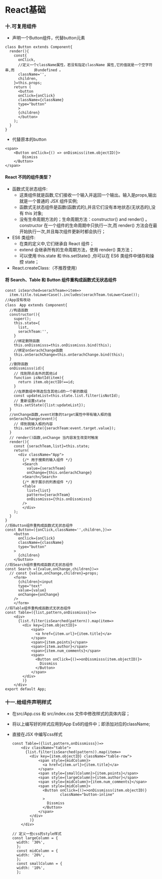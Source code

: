 # React基础

### 十.可复用组件

* 声明一个Button组件，代替button元素

```
class Button extends Component{
  render(){
    const{
      onClick,
      //定义一个className属性，若没有指定className 属性,它的值就是一个空字符串,而			非undefined 。
      className='',
      children,
    }=this.props;
    return (
      <button 
      onClick={onClick}
      className={className}
      type="button"
      >
      {children}
      </button>
    );
  }
}
```

* 代替原本的button

```
<span>
    <Button onClick={() => onDismiss(item.objectID)}>
   	 	Dismiss
    </Button>
</span>
```

#### React 不同的组件类型？

* 函数式无状态组件:
  * 这类组件就是函数,它们接收一个输入并返回一个输出。输入是props,输出就是一个普通的 JSX 组件实例;
  * 函数式无状态组件是函数(函数式的),并且它们没有本地状态(无状态的),没有 this
    对象;
  * 没有生命周期方法的；生命周期方法：constructor() and render() 。constructor 在一个组件的生命周期中只执行一次,而 render() 方法会在最开始执行一次,并且每次组件更新时都会执行；
* ES6 类组件:
  * 在类的定义中,它们继承自 React 组件；
  * extend 会继承所有的生命周期方法，使用 render() 类方法；
  * 可以使用 this.state 和 this.setState() ,你可以在 ES6 类组件中储存和操控 state；
* React.createClass:（不推荐使用）

#### 将 Search、Table 和 Button 组件重构成函数式无状态组件

```
const isSearched=serachTeam=>item=>
  item.title.toLowerCase().includes(serachTeam.toLowerCase());
//App没有改动
class　App extends Component{
  //构造函数
  constructor(){
    super();
    this.state={
      list,
      serachTeam:'',
    }
    //绑定删除函数
    this.onDissmisss=this.onDissmisss.bind(this);
    //绑定onSerachChange函数
    this.onSerachChange=this.onSerachChange.bind(this);
  }
  //删除函数
  onDissmisss(id){
    // 找到除点击外的其他id
    function isNotId(item){
      return item.objectID!==id;
    }
    //在原数组中筛选包含其他id的一个新的数组
    const updateList=this.state.list.filter(isNotId);
    // 重新设置state
    this.setState({list:updateList});
  }
  //onChange函数,event对象的target属性中带有输入框的值
  onSerachChange(event){
    // 得到我输入框的内容
    this.setState({serachTeam:event.target.value});
  }
  // render()函数,onChange 当内容发生改变时触发
  render(){
    const {serachTeam,list}=this.state;
    return(
      <div className="App">
        {/* 用于搜索的输入组件 */}
        <Search
          value={serachTeam}
          onChange={this.onSerachChange}
        >Search</Search>
        {/* 用于展示的列表组件 */}
        <Table
          list={list}
          pattern={serachTeam}
          onDissmisss={this.onDissmisss}
        />
        </div>         
    );
  }               
}
//将Button组件重构成函数式无状态组件
const Button=({onClick,className='',children,})=>
    <button 
      onClick={onClick}
      className={className}
      type="button"
    >
      {children}
    </button>
//将Search组件重构成函数式无状态组件
const Search =({value,onChange,children})=>
  // const {value,onChange,children}=props;
    <form>
      {children}<input
      type="text"
      value={value}
      onChange={onChange}
    />
    </form>
//将Table组件重构成函数式无状态组件
const Table=({list,pattern,onDissmisss})=>
    <div>
      {list.filter(isSearched(pattern)).map(item=>
        <div key={item.objectID}>
            <span>
              <a href={item.url}>{item.title}</a>
            </span>
            <span>{item.points}</span>
            <span>{item.author}</span>
            <span>{item.num_comments}</span>
            <span>
              <Button onClick={()=>onDissmisss(item.objectID)}>
                Dissmiss  
              </Button> 
            </span>
        </div>
        )}
    </div>
export default App;

```

### 十一.给组件声明样式

* 在src/App.css 和 src/index.css 文件中修改样式的具体内容；

* 将以上编写好的样式应用到App Es6的组件中；即添加对应的className;

* 直接在JSX 中编写css样式

  ```
  const Table=({list,pattern,onDissmisss})=>
      <div className="table">
        {list.filter(isSearched(pattern)).map(item=>
          <div key={item.objectID} className="table-row">
              <span style={midColumn}>
                <a href={item.url}>{item.title}</a>
              </span>
              <span style={smallColumn}>{item.points}</span>
              <span style={largeColumn}>{item.author}</span>
              <span style={midColumn}>{item.num_comments}</span>
              <span style={midColumn}>
                <Button onClick={()=>onDissmisss(item.objectID)}
                        className="button-inline"
                >
                  Dissmiss  
                </Button> 
              </span>
          </div>
          )}
      </div>
  
  // 定义一些css的style样式
  const largeColumn = {
    width: '30%',
    };
    const midColumn = {
    width: '20%',
    };
    const smallColumn = {
    width: '10%',
    };
  ```
